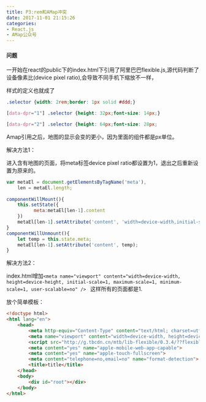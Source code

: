 ```yaml
---
title: P3:rem和AMap冲突
date: 2017-11-01 21:15:26
categories:
- React.js
- AMap公众号
---
```


<!--more-->

#### 问题

一开始在react的public下的index.html下引用了阿里巴巴flexible.js,源代码判断了设备像素比(device pixel ratio),会导致不同手机下缩放不一样，

样式的定义也就成了

```css
.selector {width: 2rem;border: 1px solid #ddd;}

[data-dpr="1"] .selector {height: 32px;font-size: 14px;}

[data-dpr="2"] .selector {height: 64px;font-size: 28px;
```

Amap引用之后，地图的显示会变的更小，因为里面的组件都是px单位。

解决方法1：

进入含有地图的页面，将meta标签device pixel ratio都设置为1，退出之后重新设置为原来的。

```javascript
var metaEl = document.getElementsByTagName('meta'),
    len = metaEl.length;
    
componentWillMount(){
    this.setState({
          meta:metaEl[len-1].content
    })
    metaEl[len-1].setAttribute('content', 'width=device-width,initial-scale=1,user-scalable=no');
}
componentWillUnmount(){
    let temp = this.state.meta;
    metaEl[len-1].setAttribute('content', temp);
}

```


解决方法2：

index.html增加`<meta name="viewport" content="width=device-width, height=device-height, initial-scale=1, maximum-scale=1, minimum-scale=1, user-scalable=no" />
`
这样所有的页面都是1.


放个简单模板：

```html
<!doctype html>
<html lang="en">
    <head>
        <meta http-equiv="Content-Type" content="text/html; charset=utf-8" />
        <meta name="viewport" content="width=device-width, height=device-height, initial-scale=1, maximum-scale=1, minimum-scale=1, user-scalable=no" />
        <script src="http://g.tbcdn.cn/mtb/lib-flexible/0.3.4/??flexible_css.js,flexible.js"></script>
        <meta content="yes" name="apple-mobile-web-app-capable">
        <meta content="yes" name="apple-touch-fullscreen">
        <meta content="telephone=no,email=no" name="format-detection">
        <title>title</title>
    </head>
    <body>
        <div id="root"></div>
    </body>
</html>
```



